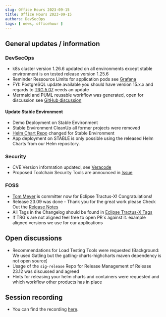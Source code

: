 ```yaml
---
slug: Office Hours 2023-09-15
title: Office Hours 2023-09-15
authors: DevSecOps
tags: [ news, officehour ]
---
```


## General updates / information

### DevSecOps

- k8s cluster version 1.26.6 updated on all environments except stable environment is on tested release version 1.25.6
- Reminder Ressource Limits for application pods see [Grafana](https://grafana.int.demo.catena-x.net/d/efa86fd1d0c121a26444b636a3f509a8/kubernetes-compute-resources-cluster?orgId=1&refresh=10s&from=now-7d&to=now)
- FYI: PostgreSQL update available you should have version 15.x.x and regards to [TRG 5.07](https://eclipse-tractusx.github.io/docs/release/trg-5/trg-5-07) needs an update
- Mermaid and PUML reusable workflow was generated, open for discussion see [GitHub discussion](https://github.com/eclipse-tractusx/sig-infra/discussions/19)

#### Update Stable Environment

- Demo Deployment on Stable Environment
- Stable Environment CleanUp all former projects were removed
- [Helm Chart Repo](https://eclipse-tractusx.github.io/charts/dev) changed for Stable Environment
- App deployment on STABLE is only possible using the released Helm Charts from our Helm repository.

### Security

- CVE Version information updated, see [Veracode](https://analysiscenter.veracode.com/auth/index.jsp#AnalyticsMyOrgDashboards)
- Proposed Toolchain Security Tools are announced in [Issue](https://github.com/eclipse-tractusx/sig-security/issues/9)

### FOSS

- [Tom Meyer](https://projects.eclipse.org/user/17829) is committer now for Eclipse Tractus-X! Congratulations!
- Release 23.09 was done - Thank you for the great work please Check Out the [Release Notes](https://github.com/eclipse-tractusx/tractus-x-release/blob/main/CHANGELOG.md)
- All Tags in the Changelog should be found in [Eclipse Tractus-X Tags](https://github.com/eclipse-tractusx/tractus-x-release/releases/tag/23.09)
- If TRG´s are not aligned feel free to open PR´s against it. example aligned versions we use for our applications

## Open discussions

- Recommendations for Load Testing Tools were requested (Background: We used Gatling but the gatling-charts-highcharts maven dependency is not open source)
- Usage of the `sig-release` Repo for Release Management of Release 23.12 was discussed and agreed
- Hints for releasing your helm charts and containers were requested and which workflow other products has in place

## Session recording

- You can find the
  recording [here](...).
